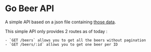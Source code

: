 Go Beer API
===========

A simple API based on a json file containing [those data](https://data.opendatasoft.com/explore/dataset/open-beer-database%40public-us/table/).

This simple API only provides 2 routes as of today :

    - `GET /beers` allows you to get all the beers without pagination
    - `GET /beers/:id` allows you to get one beer per ID


